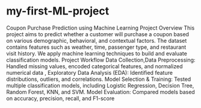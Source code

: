 # my-first-ML-project
Coupon Purchase Prediction using Machine Learning
 Project Overview
This project aims to predict whether a customer will purchase a coupon based on various demographic, behavioral, and contextual factors. The dataset contains features such as weather, time, passenger type, and restaurant visit history. We apply machine learning techniques to build and evaluate classification models.
Project Workflow
Data Collection,Data Preprocessing: Handled missing values, encoded categorical features, and normalized numerical data ,
Exploratory Data Analysis (EDA): Identified feature distributions, outliers,  and correlations.
Model Selection & Training: Tested multiple classification models, including Logistic Regression, Decision Tree, Random Forest, KNN, and SVM.
Model Evaluation: Compared models based on accuracy, precision, recall, and F1-score
